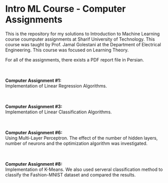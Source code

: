 # Intro ML Course - Computer Assignments

This is the repository for my solutions to Introduction to Machine Learning course coumputer assignments at Sharif University of Technology. This course was taught by Prof. Jamal Golestani at the Department of Electrical Engineering. This course was focused on Learning Theory.

For all of the assignments, there exists a PDF report file in Persian.

<br><br><b>Computer Assignment #1:</b><br>
Implementation of Linear Regression Algorithms.

<br><br><b>Computer Assignment #3:</b><br>
Implementation of Linear Classification Algorithms.

<br><br><b>Computer Assignment #6:</b><br> Using Multi-Layer Perceptron. The effect of the number of hidden layers, number of neurons and the optimization algorithm was investigated.

<br><br><b>Computer Assignment #8:</b><br> Implementation of K-Means. We also used serveral classification method to classify the Fashion-MNIST dataset and compared the results.
